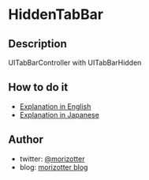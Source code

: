 HiddenTabBar
============

Description
------------

UITabBarController with UITabBarHidden

How to do it
-------------

* [Explanation in English](http://blog.morizotter.com/2013/05/26/hide-uitabbar-with-standard-way/)
* [Explanation in Japanese](http://blog.morizotter.com/2013/05/26/hide-tabbar/)


Author
-------

* twitter: [@morizotter](http://twitter.com/morizotter)
* blog: [morizotter blog](http://blog.morizotter.com) 

